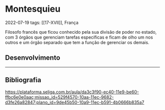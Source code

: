 # Montesquieu
2022-07-19
tags: [[17-XVII]], França

Filosofo francês que ficou conhecido pela sua divisão de poder no estado, com 3 órgãos que gerenciam tarefas específicas e ficam de olho um nos outros e um órgão separado que tem a função de gerenciar os demais.

## Desenvolvimento



-----------------------------------------------
## Bibliografia

https://plataforma.seliga.com.br/aula/da3c3f90-ec40-11e9-be60-ffbc6e0e0aac;missao_id=529f4570-10aa-11ec-9682-d3fe26a82847;plano_id=9de45b50-10a9-11ec-b591-4b0666b835a7
